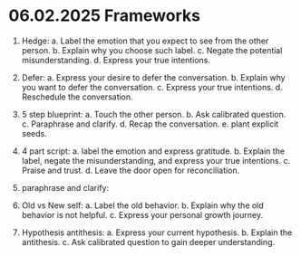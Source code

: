 # 06.02.2025 Frameworks

1. Hedge:
a. Label the emotion that you expect to see from the other person.
b. Explain why you choose such label.
c. Negate the potential misunderstanding.
d. Express your true intentions.

2. Defer:
a. Express your desire to defer the conversation.
b. Explain why you want to defer the conversation.
c. Express your true intentions.
d. Reschedule the conversation.

3. 5 step blueprint:
a. Touch the other person.
b. Ask calibrated question.
c. Paraphrase and clarify.
d. Recap the conversation.
e. plant explicit seeds.

4. 4 part script:
a. label the emotion and express gratitude.
b. Explain the label, negate the misunderstanding, and express your true intentions.
c. Praise and trust.
d. Leave the door open for reconciliation.

5. paraphrase and clarify:

6. Old vs New self:
a. Label the old behavior.
b. Explain why the old behavior is not helpful.
c. Express your personal growth journey.

7. Hypothesis antithesis:
a. Express your current hypothesis.
b. Explain the antithesis.
c. Ask calibrated question to gain deeper understanding.

